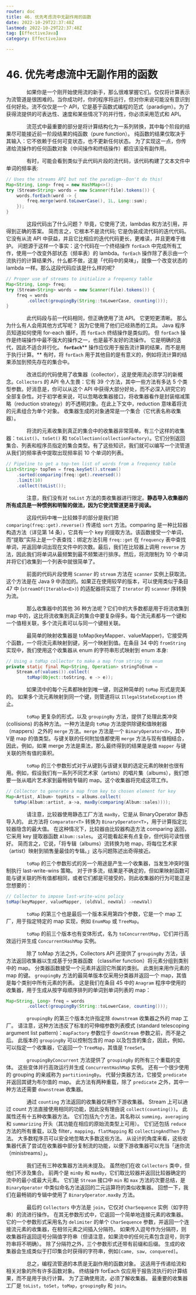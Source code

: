 ```yaml
---
router: doc
title: 46. 优先考虑流中无副作用的函数
date: 2022-10-29T22:37:48Z
lastmod: 2022-10-29T22:37:48Z
tag: [EffectiveJava]
category: EffectiveJava

---
```


# 46. 优先考虑流中无副作用的函数


　　　　如果你是一个刚开始使用流的新手，那么很难掌握它们。仅仅将计算表示为流管道是很困难的。当你成功时，你的程序将运行，但对你来说可能没有意识到任何好处。流不仅仅是一个 API，它是基于函数式编程的范式（paradigm）。为了获得流提供的可表达性、速度和某些情况下的并行性，你必须采用范式和 API。

　　　　流范式中最重要的部分是将计算结构化为一系列转换，其中每个阶段的结果尽可能接近前一阶段结果的纯函数（pure function）。 纯函数的结果仅取决于其输入：它不依赖于任何可变状态，也不更新任何状态。 为了实现这一点，你传递给流操作的任何函数对象（中间操作和终结操作）都应该没有副作用。

　　　　有时，可能会看到类似于此代码片段的流代码，该代码构建了文本文件中单词的频率表:

```java
// Uses the streams API but not the paradigm--Don't do this!
Map<String, Long> freq = new HashMap<>();
try (Stream<String> words = new Scanner(file).tokens()) {
    words.forEach(word -> {
        freq.merge(word.toLowerCase(), 1L, Long::sum);
    });
}
```

　　　　这段代码出了什么问题？ 毕竟，它使用了流，lambdas 和方法引用，并得到正确的答案。 简而言之，它根本不是流代码; 它是伪装成流代码的迭代代码。 它没有从流 API 中获益，并且它比相应的迭代代码更长，更难读，并且更难于维护。 问题源于这样一个事实：这个代码在一个终结操作 `forEach` 中完成所有工作，使用一个改变外部状态（频率表）的 lambda。`forEach` 操作除了表示由一个流执行的计算结果外，什么都不做，这是「代码中的臭味」，就像一个改变状态的 lambda 一样。那么这段代码应该是什么样的呢?

```java
// Proper use of streams to initialize a frequency table
Map<String, Long> freq;
try (Stream<String> words = new Scanner(file).tokens()) {
    freq = words
        .collect(groupingBy(String::toLowerCase, counting()));
}
```

　　　　此代码段与前一代码相同，但正确使用了流 API。 它更短更清晰。 那么为什么有人会用其他方式写呢？ 因为它使用了他们已经熟悉的工具。 Java 程序员知道如何使用 for-each 循环，而 `forEach` 终结操作是类似的。 但 `forEach` 操作是终端操作中最不强大的操作之一，也是最不友好的流操作。 它是明确的迭代，因此不适合并行化。 **​`forEach`​**​ ** 操作应仅用于报告流计算的结果，而不是用于执行计算。**  有时，将 `forEach` 用于其他目的是有意义的，例如将流计算的结果添加到预先存在的集合中。

　　　　改进后的代码使用了收集器（collector），这是使用流必须学习的新概念。`Collectors` 的 API 令人生畏：它有 39 个方法，其中一些方法有多达 5 个类型参数。好消息是，你可以从这个 API 中获得大部分好处，而不必深入研究它的全部复杂性。对于初学者来说，可以忽略收集器接口，将收集器看作是封装缩减策略（reduction strategy）的不透明对象。在此上下文中，reduction 意味着将流的元素组合为单个对象。 收集器生成的对象通常是一个集合（它代表名称收集器）。

　　　　将流的元素收集到真正的集合中的收集器非常简单。有三个这样的收集器：`toList()`、`toSet()` 和 `toCollection(collectionFactory)`。它们分别返回集合、列表和程序员指定的集合类型。有了这些知识，我们就可以编写一个流管道从我们的频率表中提取出现频率前 10 个单词的列表。

```java
// Pipeline to get a top-ten list of words from a frequency table
List<String> topTen = freq.keySet().stream()
    .sorted(comparing(freq::get).reversed())
    .limit(10)
    .collect(toList());
```

　　　　注意，我们没有对 `toList` 方法的类收集器进行限定。**静态导入收集器的所有成员是一种惯例和明智的做法，因为它使流管道更易于阅读。**

　　　　这段代码中唯一比较棘手的部分是我们把 `comparing(freq::get).reverse()` 传递给 `sort` 方法。comparing 是一种比较器构造方法（详见第 14 条），它具有一个 key 的提取方法。该函数接受一个单词，而“提取”实际上是一个表查找：绑定方法引用 `freq::get` 在 `frequency` 表中查找单词，并返回单词出现在文件中的次数。最后，我们在比较器上调用 `reverse` 方法，因此我们将单词从最频繁到最不频繁进行排序。然后，将流限制为 10 个单词并将它们收集到一个列表中就很简单了。

　　　　前面的代码片段使用 `Scanner` 的 `stream` 方法在 `scanner` 实例上获取流。这个方法是在 Java 9 中添加的。如果正在使用较早的版本，可以使用类似于条目 47 中 (`streamOf(Iterable<E>)`) 的适配器将实现了 `Iterator` 的 `scanner` 序转换为流。

　　　　那么收集器中的其他 36 种方法呢？它们中的大多数都是用于将流收集到 map 中的，这比将流收集到真正的集合中要复杂得多。每个流元素都与一个键和一个值相关联，多个流元素可以与同一个键相关联。

　　　　最简单的映射收集器是 toMap(keyMapper、valueMapper)，它接受两个函数，一个将流元素映射到键，另一个映射到值。在条目 34 中的 `fromString` 实现中，我们使用这个收集器从 enum 的字符串形式映射到 enum 本身:

```java
// Using a toMap collector to make a map from string to enum
private static final Map<String, Operation> stringToEnum =
    Stream.of(values()).collect(
        toMap(Object::toString, e -> e));
```

　　　　如果流中的每个元素都映射到唯一键，则这种简单的 `toMap` 形式是完美的。 如果多个流元素映射到同一个键，则管道将以 `IllegalStateException` 终止。

　　　　`toMap` 更复杂的形式，以及 `groupingBy` 方法，提供了处理此类冲突 (collisions) 的各种方法。一种方法是向 `toMap` 方法提供除键和值映射器（mappers）之外的 `merge` 方法。`merge` 方法是一个 `BinaryOperator<V>`，其中 V是 map 的值类型。与键关联的任何附加值都使用 `merge` 方法与现有值相结合，因此，例如，如果 merge 方法是乘法，那么最终得到的结果是是值 `mapper` 与键关联的所有值的乘积。

　　　　`toMap` 的三个参数形式对于从键到与该键关联的选定元素的映射也很有用。例如，假设我们有一系列不同艺术家（artists）的唱片集（albums），我们想要一张从唱片艺术家到最畅销专辑的 map。这个收集器将完成这项工作。

```java
// Collector to generate a map from key to chosen element for key
Map<Artist, Album> topHits = albums.collect(
   toMap(Album::artist, a->a, maxBy(comparing(Album::sales))));
```

　　　　请注意，比较器使用静态工厂方法 `maxBy`，它是从 BinaryOperator 静态导入的。 此方法将 `Comparator<T>` 转换为 `BinaryOperator<T>`，用于计算指定比较器隐含的最大值。 在这种情况下，比较器由比较器构造方法 comparing 返回，它采用 key 提取器函数 `Album::sales`。 这可能看起来有点复杂，但代码可读性很好。 简而言之，它说，「将专辑（albums）流转换为地 map，将每位艺术家（artist）映射到销售量最佳的专辑。」这与问题陈述出奇得接近。

　　　　`toMap` 的三个参数形式的另一个用途是产生一个收集器，当发生冲突时强制执行 last-write-wins 策略。 对于许多流，结果是不确定的，但如果映射函数可能与键关联的所有值都相同，或者它们都是可接受的，则此收集器的行为可能正是您想要的：

```java
// Collector to impose last-write-wins policy
toMap(keyMapper, valueMapper, (oldVal, newVal) ->newVal)
```

　　　　`toMap` 的第三个也是最后一个版本采用第四个参数，它是一个 map 工厂，用于指定特定的 map 实现，例如 `EnumMap` 或 `TreeMap`。

　　　　`toMap` 的前三个版本也有变体形式，名为 `toConcurrentMap`，它们并行高效运行并生成 `ConcurrentHashMap` 实例。

　　　　除了 toMap 方法之外，Collectors API 还提供了 `groupingBy` 方法，该方法返回收集器以生成基于分类器函数 （classifier function）将元素分组到类别中的 map。 分类器函数接受一个元素并返回它所属的类别。 此类别来用作元素的 map 的键。 `groupingBy` 方法的最简单版本仅采用分类器并返回一个 map，其值是每个类别中所有元素的列表。 这是我们在条目 45 中的 `Anagram` 程序中使用的收集器，用于生成从按字母顺序排列的单词到单词列表的 map：

```java
Map<String, Long> freq = words
        .collect(groupingBy(String::toLowerCase, counting()));
```

　　　　`groupingBy` 的第三个版本允许指定除 `downstream` 收集器之外的 map 工厂。 请注意，这种方法违反了标准的可伸缩参数列表模式 (standard telescoping argument list pattern)：`mapFactory` 参数位于 `downStream` 参数之前，而不是之后。 此版本的 `groupingBy` 可以控制包含的 map 以及包含的集合，因此，例如，可以指定一个收集器，它返回一个 `TreeMap`，其值是 `TreeSet`。

　　　　`groupingByConcurrent` 方法提供了 `groupingBy` 的所有三个重载的变体。 这些变体并行高效运行并生成 `ConcurrentHashMap` 实例。 还有一个很少使用的 grouping 的亲戚称为 `partitioningBy`。 代替分类器方法，它接受 `predicate` 并返回其键为布尔值的 map。 此方法有两种重载，除了 `predicate` 之外，其中一种方法还需要 `downstream` 收集器。

　　　　通过 `counting` 方法返回的收集器仅用作下游收集器。 Stream 上可以通过 count 方法直接使用相同的功能，因此没有理由说 `collect(counting())`。 此属性还有十五种收集器方法。 它们包括九个方法，其名称以 `summing`，`averaging` 和 `summarizing` 开头（其功能在相应的原始流类型上可用）。 它们还包括 `reduce` 方法的所有重载，以及 filter，`mapping`，`flatMapping` 和 `collectingAndThen` 方法。 大多数程序员可以安全地忽略大多数这些方法。 从设计的角度来看，这些收集器代表了尝试在收集器中部分复制流的功能，以便下游收集器可以充当「迷你流（ministreams）」。

　　　　我们还有三种收集器方法尚未提及。 虽然他们在收 `Collectors` 类中，但他们不涉及集合。 前两个是 `minBy` 和 `maxBy`，它们取比较器并返回比较器确定的流中的最小或最大元素。 它们是 `Stream` 接口中 `min` 和 `max` 方法的次要总结，是 `BinaryOperator` 中类似命名方法返回的二元运算符的类似收集器。 回想一下，我们在最畅销的专辑中使用了 `BinaryOperator.maxBy` 方法。

　　　　最后的 `Collectors` 中方法是 `join`，它仅对 `CharSequence` 实例（如字符串）的流进行操作。 在其无参数形式中，它返回一个简单地连接元素的收集器。 它的一个参数形式采用名为 `delimiter` 的单个 `CharSequence` 参数，并返回一个连接流元素的收集器，在相邻元素之间插入分隔符。 如果传入逗号作为分隔符，则收集器将返回逗号分隔值字符串（但请注意，如果流中的任何元素包含逗号，则字符串将不明确）。 除了分隔符之外，三个参数形式还带有前缀和后缀。 生成的收集器会生成类似于打印集合时获得的字符串，例如`[came, saw, conquered]`。

　　　　总之，编程流管道的本质是无副作用的函数对象。 这适用于传递给流和相关对象的所有许多函数对象。 终结操作 forEach 仅应用于报告流执行的计算结果，而不是用于执行计算。 为了正确使用流，必须了解收集器。 最重要的收集器工厂是 `toList`，`toSet`，`toMap`，`groupingBy` 和 `join`。
